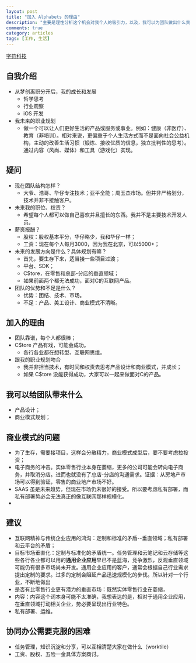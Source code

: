 ```yaml
---
layout: post
title: "加入 Alphabets 的理由"
description: "主要是理性分析这个机会对我个人的吸引力，以及，我可以为团队做出什么贡献。尝试分析商业模式上的缺陷并给出建议。"
comments: true
category: articles
tags: [工作, 生活]
---
```

[字符科技](http://www.alphabets.cn/)

## 自我介绍
- 从梦创离职分开后，我的成长和发展
	- 哲学思考
	- 行业观察
	- iOS 开发
- 我未来的职业规划
	- 做一个可以让人们更好生活的产品或服务或事业。例如：健康（非医疗）、教育（非培训）。相对来说，更偏重于个人生活方式而不是面向社会公益机构，主动的改善生活习惯（锻炼、接收优质的信息，独立批判性的思考）。通过内容（风尚、媒体）和工具（游戏化）实现。

## 疑问
- 现在团队结构怎样？
	- 大爷、浩哥、华仔专注技术；亚平全能；周玉杰市场。但并非严格划分，技术并非不接触客户。
- 未来我的职位、权责？
	- 希望每个人都可以做自己喜欢并且擅长的东西。我并不是主要技术开发人员。
- 薪资报酬？
	- 股权：股权基本平分，华仔略少，我和华仔一样；
	- 工资：现在每个人每月3000，因为我在北京，可以5000+；
- 未来的发展方向是什么？具体规划有嘛？
	- 首先，要生存下来，适当接一些项目过渡；
	- 平台、SDK；
	- C$tore，在零售和总部-分店的垂直领域；
	- 如果前面两个都无法成功，面对C的互联网产品。
- 团队的优势和不足是什么？
	- 优势：团结、技术、市场。
	- 不足：产品、美工设计、商业模式不清晰。

## 加入的理由
- 团队靠谱，每个人都很棒；
- C$tore 产品有戏，可能会成功。
	- 各行各业都在想转型、互联网思维。
- 跟我的职业规划吻合
	- 我并非担当技术，有时间和权责去思考产品设计和商业模式，并成长；
	- 如果 C$tore 没能获得成功，大家可以一起来做面对C的产品。
	
## 我可以给团队带来什么
- 产品设计；
- 商业模式规划；

## 商业模式的问题
- 为了生存，需要接项目，这样会分散精力，商业模式成型后，要不要考虑拉投资；
- 电子商务的冲击。实体零售行业本身在萎缩，更多的公司可能会转向电子商务，并取消分店。进而也就没有了总店-分店的沟通需求。证据：从房地产市场可以得到验证，零售的商业地产市场不好。
- SAAS 虽是未来趋势，但现在市场仍未很好的接受。所以要考虑私有部署，而私有部署势必会无法真正的像互联网那样规模化。
- 


## 建议
- 互联网精神与传统企业应用的鸿沟：定制和标准的矛盾--垂直领域；私有部署和云平台的矛盾；
- 目标市场垂直化：定制与标准化的矛盾统一。任务管理和云笔记和云存储等这些各行各业都可以用的**通用企业应用**早已不是蓝海，竞争激烈，反观垂直领域可能仍有很多市场尚未开发。通用企业应用的客户，通常会根据自己行业需求提出定制的要求。过多的定制会阻延产品迅速规模化的步伐。所以针对一个行业，不断地做出
- 是否有比零售行业更有潜力的垂直市场：既然实体零售行业在萎缩，
- 内容：内容这个词本身可能不太准确，我想表达的是，相对于通用企业应用，在垂直领域打动相关企业，势必要呈现出行业特色。
- 私有部署、运维。

## 协同办公需要克服的困难
- 任务管理，知识沉淀和分享，可以互相清楚大家在做什么（worktile）
- 工资、股权、五险一金具体方案商讨。
